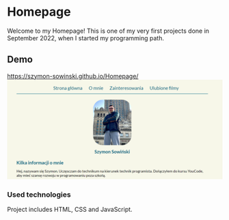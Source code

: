 # Homepage
Welcome to my Homepage! This is one of my very first projects done in September 2022, when I started my programming path.

## Demo
https://szymon-sowinski.github.io/Homepage/
![Website layout](images/layout.png)

### Used technologies
Project includes HTML, CSS and JavaScript.
